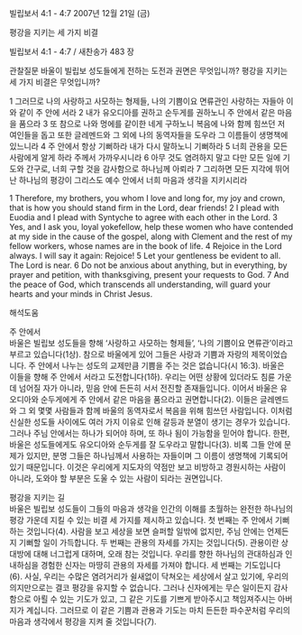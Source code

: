 빌립보서 4:1 - 4:7 
2007년 12월 21일 (금)

평강을 지키는 세 가지 비결



빌립보서 4:1 - 4:7 / 새찬송가 483 장


관찰질문
바울이 빌립보 성도들에게 전하는 도전과 권면은 무엇입니까? 
평강을 지키는 세 가지 비결은 무엇입니까? 

1 그러므로 나의 사랑하고 사모하는 형제들, 나의 기쁨이요 면류관인 사랑하는 자들아 이와 같이 주 안에 서라 2 내가 유오디아를 권하고 순두게를 권하노니 주 안에서 같은 마음을 품으라 3 또 참으로 나와 멍에를 같이한 네게 구하노니 복음에 나와 함께 힘쓰던 저 여인들을 돕고 또한 글레멘드와 그 외에 나의 동역자들을 도우라 그 이름들이 생명책에 있느니라 4 주 안에서 항상 기뻐하라 내가 다시 말하노니 기뻐하라 5 너희 관용을 모든 사람에게 알게 하라 주께서 가까우시니라 6 아무 것도 염려하지 말고 다만 모든 일에 기도와 간구로, 너희 구할 것을 감사함으로 하나님께 아뢰라 7 그리하면 모든 지각에 뛰어난 하나님의 평강이 그리스도 예수 안에서 너희 마음과 생각을 지키시리라  

1 Therefore, my brothers, you whom I love and long for, my joy and crown, that is how you should stand firm in the Lord, dear friends! 2 I plead with Euodia and I plead with Syntyche to agree with each other in the Lord. 
3 Yes, and I ask you, loyal yokefellow, help these women who have contended at my side in the cause of the gospel, along with Clement and the rest of my fellow workers, whose names are in the book of life. 
4 Rejoice in the Lord always. I will say it again: Rejoice! 5 Let your gentleness be evident to all. The Lord is near. 6 Do not be anxious about anything, but in everything, by prayer and petition, with thanksgiving, present your requests to God. 7 And the peace of God, which transcends all understanding, will guard your hearts and your minds in Christ Jesus.

해석도움





주 안에서  
바울은 빌립보 성도들을 향해 ‘사랑하고 사모하는 형제들’, ‘나의 기쁨이요 면류관’이라고 부르고 있습니다(1상). 참으로 바울에게 있어 그들은 사랑과 기쁨과 자랑의 제목이었습니다. 주 안에서 나누는 성도의 교제만큼 기쁨을 주는 것은 없습니다(시 16:3). 바울은 이들을 향해 주 안에서 서라고 도전합니다(1하). 우리는 어떤 상황에 있더라도 침륜 가운데 넘어질 자가 아니라, 믿음 안에 든든히 서서 전진할 존재들입니다. 이어서 바울은 유오디아와 순두게에게 주 안에서 같은 마음을 품으라고 권면합니다(2). 이들은 글레멘드와 그 외 몇몇 사람들과 함께 바울의 동역자로서 복음을 위해 힘쓰던 사람입니다. 이처럼 신실한 성도들 사이에도 여러 가지 이유로 인해 갈등과 분열이 생기는 경우가 있습니다. 그러나 주님 안에서는 하나가 되어야 하며, 또 하나 됨이 가능함을 믿어야 합니다. 한편, 바울은 성도들에게도 유오디아와 순두게를 잘 도우라고 말합니다(3). 비록 그들 안에 문제가 있지만, 분명 그들은 하나님께서 사용하는 자들이며 그 이름이 생명책에 기록되어 있기 때문입니다. 이것은 우리에게 지도자의 약점만 보고 비방하고 경원시하는 사람이 아니라, 도와야 할 부분은 도울 수 있는 사람이 되라는 권면입니다.  

평강을 지키는 길  
바울은 빌립보 성도들이 그들의 마음과 생각을 인간의 이해를 초월하는 완전한 하나님의 평강 가운데 지킬 수 있는 비결 세 가지를 제시하고 있습니다. 첫 번째는 주 안에서 기뻐하는 것입니다(4). 사람을 보고 세상을 보면 슬퍼할 일밖에 없지만, 주님 안에는 언제든지 기뻐할 일이 가득합니다. 두 번째는 관용의 자세를 가지는 것입니다(5). 관용이란 상대방에 대해 너그럽게 대하며, 오래 참는 것입니다. 우리를 향한 하나님의 관대하심과 인내하심을 경험한 신자는 마땅히 관용의 자세를 가져야 합니다. 세 번째는 기도입니다(6). 사실, 우리는 수많은 염려거리가 쉴새없이 닥쳐오는 세상에서 살고 있기에, 우리의 의지만으로는 결코 평강을 유지할 수 없습니다. 그러나 신자에게는 무슨 일이든지 감사함으로 아뢸 수 있는 기도가 있고, 그 같은 기도를 기쁘게 받아주시고 책임져주시는 아버지가 계십니다. 그러므로 이 같은 기쁨과 관용과 기도는 마치 든든한 파수꾼처럼 우리의 마음과 생각에서 평강을 지켜 줄 것입니다(7).